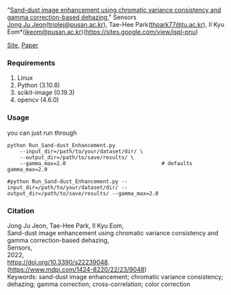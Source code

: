 "[Sand-dust image enhancement using chromatic variance consistency and gamma correction-based dehazing](https://doi.org/10.3390/s22239048)," Sensors   
[Jong Ju Jeon](https://github.com/TripleJ2543)(triplej@pusan.ac.kr), Tae-Hee Park(thpark77@tu.ac.kr), Il Kyu Eom*(ikeom@pusan.ac.kr)(https://sites.google.com/view/ispl-pnu)   

[Site](https://sites.google.com/view/ispl-pnu), [Paper](https://doi.org/10.3390/s22239048)


### Requirements ###
1. Linux
2. Python (3.10.8)
3. scikit-image (0.19.3)
4. opencv (4.6.0)


### Usage ###
you can just run through
```shell
python Run_Sand-dust_Enhancement.py 
    --input_dir=/path/to/your/dataset/dir/ \
    --output_dir=/path/to/save/results/ \
    --gamma_max=2.0                               # defaults gamma_max=2.0

#python Run_Sand-dust_Enhancement.py --input_dir=/path/to/your/dataset/dir/ --output_dir=/path/to/save/results/ --gamma_max=2.0

```

### Citation ###
Jong Ju Jeon, Tae-Hee Park, Il Kyu Eom,   
Sand-dust image enhancement using chromatic variance consistency and gamma correction-based dehazing,   
Sensors,   
2022,   
https://doi.org/10.3390/s22239048.   
(https://www.mdpi.com/1424-8220/22/23/9048)   
Keywords: sand-dust image enhancement; chromatic variance consistency; dehazing; gamma correction; cross-correlation; color correction   

 
